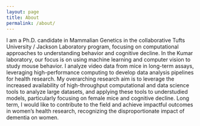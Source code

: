 ```yaml
---
layout: page
title: About
permalink: /about/
---
```


I am a Ph.D. candidate in Mammalian Genetics in the collaborative Tufts University / Jackson Laboratory program, focusing on computational approaches to understanding behavior and cognitive decline. In the Kumar laboratory, our focus is on using machine learning and computer vision to study mouse behavior. I analyze video data from mice in long-term assays, leveraging high-performance computing to develop data analysis pipelines for health research. My overarching research aim is to leverage the increased availability of high-throughput computational and data science tools to analyze large datasets, and applying these tools to understudied models, particularly focusing on female mice and cognitive decline. Long term, I would like to contribute to the field and achieve impactful outcomes in women’s health research, recognizing the disproportionate impact of dementia on women.